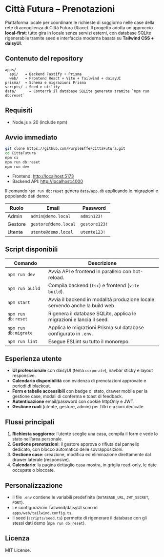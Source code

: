 # Città Futura – Prenotazioni

Piattaforma locale per coordinare le richieste di soggiorno nelle case della rete di accoglienza di Città Futura (Riace). Il progetto adotta un approccio **local-first**: tutto gira in locale senza servizi esterni, con database SQLite rigenerabile tramite seed e interfaccia moderna basata su **Tailwind CSS + daisyUI**.

## Contenuto del repository

```
apps/
  api/   → Backend Fastify + Prisma
  web/   → Frontend React + Vite + Tailwind + daisyUI
prisma/  → Schema e migrazioni Prisma
scripts/ → Seed e utility
data/      → Conterrà il database SQLite generato tramite `npm run db:reset`
```

## Requisiti

- Node.js ≥ 20 (include npm)

## Avvio immediato

```bash
git clone https://github.com/PurpleEffe/CittaFutura.git
cd CittaFutura
npm ci
npm run db:reset
npm run dev
```

- Frontend: <http://localhost:5173>
- Backend API: <http://localhost:4000>

Il comando `npm run db:reset` genera `data/app.db` applicando le migrazioni e popolando dati demo:

| Ruolo   | Email                   | Password    |
| ------- | ----------------------- | ----------- |
| Admin   | `admin@demo.local`      | `admin123!` |
| Gestore | `gestore@demo.local`    | `gestore123!` |
| Utente  | `utente@demo.local`     | `utente123!` |

## Script disponibili

| Comando             | Descrizione                                                                 |
| ------------------- | --------------------------------------------------------------------------- |
| `npm run dev`       | Avvia API e frontend in parallelo con hot-reload.                            |
| `npm run build`     | Compila backend (`tsc`) e frontend (`vite build`).                           |
| `npm start`         | Avvia il backend in modalità produzione locale servendo anche la build web. |
| `npm run db:reset`  | Rigenera il database SQLite, applica le migrazioni e lancia il seed.         |
| `npm run db:migrate`| Applica le migrazioni Prisma sul database configurato in `.env`.             |
| `npm run lint`      | Esegue ESLint su tutto il monorepo.                                          |

## Esperienza utente

- **UI professionale** con daisyUI (tema `corporate`), navbar sticky e layout responsive.
- **Calendario disponibilità** con evidenza di prenotazioni approvate e periodi di blackout.
- **Form e tabelle accessibili** con badge di stato, drawer mobile per la gestione case, modali di conferma e toast di feedback.
- **Autenticazione** email/password con cookie httpOnly e JWT.
- **Gestione ruoli** (utente, gestore, admin) per filtri e azioni dedicate.

## Flussi principali

1. **Richiesta soggiorno**: l’utente sceglie una casa, compila il form e vede lo stato nell’area personale.
2. **Gestione prenotazioni**: il gestore approva o rifiuta dal pannello dedicato, con blocco automatico delle sovrapposizioni.
3. **Gestione case**: creazione, modifica ed eliminazione direttamente dal drawer laterale (responsive).
4. **Calendario**: la pagina dettaglio casa mostra, in griglia read-only, le date occupate o bloccate.

## Personalizzazione

- Il file `.env` contiene le variabili predefinite (`DATABASE_URL`, `JWT_SECRET`, `PORT`).
- Le configurazioni Tailwind/daisyUI sono in `apps/web/tailwind.config.ts`.
- Il seed (`scripts/seed.ts`) permette di rigenerare il database con gli stessi dati demo (`npm run db:reset`).

## Licenza

MIT License.

